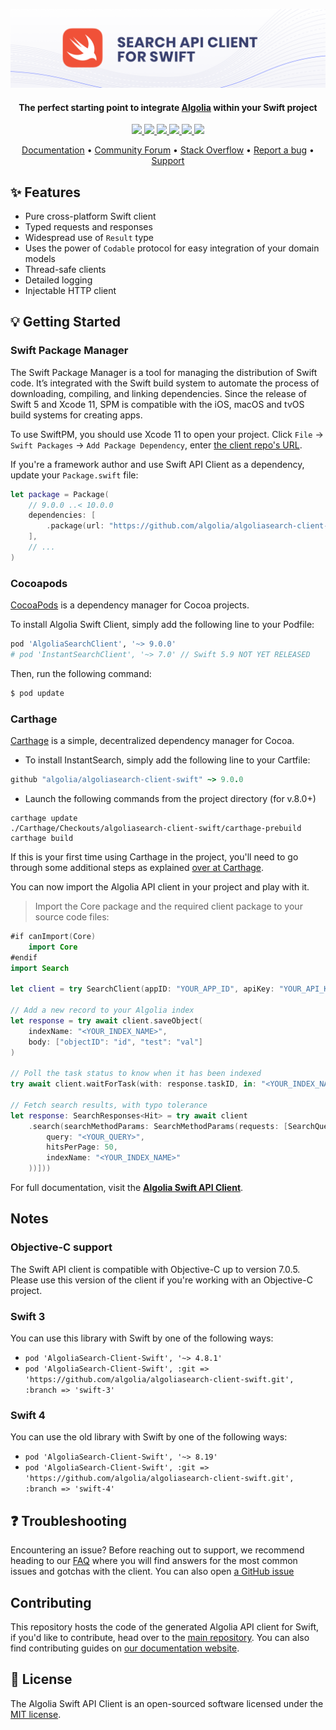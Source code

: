 <p align="center">
  <a href="https://www.algolia.com">
    <img alt="Algolia for Swift" src="https://raw.githubusercontent.com/algolia/algoliasearch-client-common/master/banners/swift.png" >
  </a>

<h4 align="center">The perfect starting point to integrate <a href="https://algolia.com" target="_blank">Algolia</a> within your Swift project</h4>

  <p align="center">
    <a href="https://github.com/algolia/algoliasearch-client-swift/actions/workflows/tests.yml">
      <img src="https://github.com/algolia/algoliasearch-client-swift/actions/workflows/tests.yml/badge.svg"></img>
    </a>
    <a href="https://cocoapods.org/pods/AlgoliaSearchClient">
      <img src="http://img.shields.io/cocoapods/v/AlgoliaSearchClient.svg?style=flat"></img>
    </a>
    <a href="https://cocoapods.org/pods/AlgoliaSearchClient">
      <img src="https://img.shields.io/badge/platform-macOS%20%7C%20iOS%20%7C%20tvOS%20%7C%20watchOS%20%7C%20Linux%20-lightgray.svg?style=flat"></img>
    </a>
    <a href="https://github.com/Carthage/Carthage">
      <img src="https://img.shields.io/badge/Carthage-compatible-brightgreen.svg"></img>
    </a>
    <a href="https://developer.apple.com/documentation/xcode/creating_a_mac_version_of_your_ipad_app/">
      <img src="https://img.shields.io/badge/Catalyst-compatible-brightgreen.svg"></img>
    </a>
    <a href="https://opensource.org/licenses/MIT">
      <img src="https://img.shields.io/badge/License-MIT-yellow.svg"></img>
    </a>
  </p>
</p>


<p align="center">
  <a href="https://www.algolia.com/doc/libraries/swift/" target="_blank">Documentation</a>  •
  <a href="https://discourse.algolia.com" target="_blank">Community Forum</a>  •
  <a href="http://stackoverflow.com/questions/tagged/algolia" target="_blank">Stack Overflow</a>  •
  <a href="https://github.com/algolia/algoliasearch-client-swift/issues" target="_blank">Report a bug</a>  •
  <a href="https://alg.li/support" target="_blank">Support</a>
</p>

## ✨ Features

- Pure cross-platform Swift client
- Typed requests and responses
- Widespread use of `Result` type
- Uses the power of `Codable` protocol for easy integration of your domain models
- Thread-safe clients
- Detailed logging
- Injectable HTTP client

## 💡 Getting Started

### Swift Package Manager

The Swift Package Manager is a tool for managing the distribution of Swift code. It’s integrated with the Swift build system to automate the process of downloading, compiling, and linking dependencies.
Since the release of Swift 5 and Xcode 11, SPM is compatible with the iOS, macOS and tvOS build systems for creating apps.

To use SwiftPM, you should use Xcode 11 to open your project. Click `File` -> `Swift Packages` -> `Add Package Dependency`, enter [the client repo's URL](https://github.com/algolia/algoliasearch-client-swift).

If you're a framework author and use Swift API Client as a dependency, update your `Package.swift` file:

```swift
let package = Package(
    // 9.0.0 ..< 10.0.0
    dependencies: [
        .package(url: "https://github.com/algolia/algoliasearch-client-swift", from: "9.0.0")
    ],
    // ...
)
```

### Cocoapods

[CocoaPods](https://cocoapods.org/) is a dependency manager for Cocoa projects.

To install Algolia Swift Client, simply add the following line to your Podfile:

```ruby
pod 'AlgoliaSearchClient', '~> 9.0.0'
# pod 'InstantSearchClient', '~> 7.0' // Swift 5.9 NOT YET RELEASED
```

Then, run the following command:

```bash
$ pod update
```

### Carthage

[Carthage](https://github.com/Carthage/Carthage) is a simple, decentralized dependency manager for Cocoa.

- To install InstantSearch, simply add the following line to your Cartfile:
```ruby
github "algolia/algoliasearch-client-swift" ~> 9.0.0
```

- Launch the following commands from the project directory (for v.8.0+)
 ```shell
 carthage update
 ./Carthage/Checkouts/algoliasearch-client-swift/carthage-prebuild
 carthage build
 ```

If this is your first time using Carthage in the project, you'll need to go through some additional steps as explained [over at Carthage](https://github.com/Carthage/Carthage#adding-frameworks-to-an-application).

You can now import the Algolia API client in your project and play with it.

> Import the Core package and the required client package to your source code files:

```swift
#if canImport(Core)
    import Core
#endif
import Search

let client = try SearchClient(appID: "YOUR_APP_ID", apiKey: "YOUR_API_KEY")

// Add a new record to your Algolia index
let response = try await client.saveObject(
    indexName: "<YOUR_INDEX_NAME>",
    body: ["objectID": "id", "test": "val"]
)

// Poll the task status to know when it has been indexed
try await client.waitForTask(with: response.taskID, in: "<YOUR_INDEX_NAME>")

// Fetch search results, with typo tolerance
let response: SearchResponses<Hit> = try await client
    .search(searchMethodParams: SearchMethodParams(requests: [SearchQuery.searchForHits(SearchForHits(
        query: "<YOUR_QUERY>",
        hitsPerPage: 50,
        indexName: "<YOUR_INDEX_NAME>"
    ))]))
```

For full documentation, visit the **[Algolia Swift API Client](https://www.algolia.com/doc/libraries/swift/)**.

## Notes

### Objective-C support

The Swift API client is compatible with Objective-C up to version 7.0.5. Please use this version of the client if you're working with an Objective-C project.

### Swift 3

You can use this library with Swift by one of the following ways:

- `pod 'AlgoliaSearch-Client-Swift', '~> 4.8.1'`
- `pod 'AlgoliaSearch-Client-Swift', :git => 'https://github.com/algolia/algoliasearch-client-swift.git', :branch => 'swift-3'`

### Swift 4

You can use the old library with Swift by one of the following ways:

- `pod 'AlgoliaSearch-Client-Swift', '~> 8.19'`
- `pod 'AlgoliaSearch-Client-Swift', :git => 'https://github.com/algolia/algoliasearch-client-swift.git', :branch => 'swift-4'`

## ❓ Troubleshooting

Encountering an issue? Before reaching out to support, we recommend heading to our [FAQ](https://support.algolia.com/hc/sections/15061037630609-API-Client-FAQs) where you will find answers for the most common issues and gotchas with the client. You can also open [a GitHub issue](https://github.com/algolia/api-clients-automation/issues/new?assignees=&labels=&projects=&template=Bug_report.md)

## Contributing

This repository hosts the code of the generated Algolia API client for Swift, if you'd like to contribute, head over to the [main repository](https://github.com/algolia/api-clients-automation). You can also find contributing guides on [our documentation website](https://api-clients-automation.netlify.app/docs/introduction).

## 📄 License

The Algolia Swift API Client is an open-sourced software licensed under the [MIT license](LICENSE).
